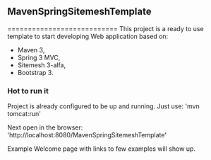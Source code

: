 ## MavenSpringSitemeshTemplate
===========================
This project is a ready to use template to start developing Web application based on:
- Maven 3,
- Spring 3 MVC,
- Sitemesh 3-alfa,
- Bootstrap 3.

### Hot to run it
Project is already configured to be up and running.
Just use:
'mvn tomcat:run'

Next open in the browser:
'http://localhost:8080/MavenSpringSitemeshTemplate'

Example Welcome page with links to few examples will show up.